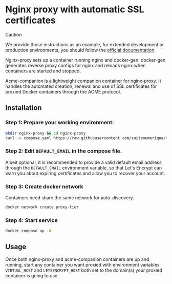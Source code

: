 # Nginx proxy with automatic SSL certificates

> [!CAUTION]
> We provide those instructions as an example, for extended development or production environments, you should follow the [official documentation](https://github.com/nginx-proxy/acme-companion/tree/main/docs).

Nginx-proxy sets up a container running nginx and docker-gen. docker-gen generates reverse proxy configs for nginx and reloads nginx when containers are started and stopped.

Acme-companion is a lightweight companion container for nginx-proxy. It handles the automated creation, renewal and use of SSL certificates for proxied Docker containers through the ACME protocol.

## Installation

### Step 1: Prepare your working environment:

```bash
mkdir nginx-proxy && cd nginx-proxy
curl -o compose.yaml https://raw.githubusercontent.com/suitenumerique/meet/refs/heads/main/docs/examples/compose/nginx-proxy/compose.yaml
```

### Step 2: Edit `DEFAULT_EMAIL` in the compose file.

Albeit optional, it is recommended to provide a valid default email address through the `DEFAULT_EMAIL` environment variable, so that Let's Encrypt can warn you about expiring certificates and allow you to recover your account.

### Step 3: Create docker network

Containers need share the same network for auto-discovery.

```bash
docker network create proxy-tier
```

### Step 4: Start service

```bash
docker compose up -d
```

## Usage

Once both nginx-proxy and acme-companion containers are up and running, start any container you want proxied with environment variables `VIRTUAL_HOST` and `LETSENCRYPT_HOST` both set to the domain(s) your proxied container is going to use.
